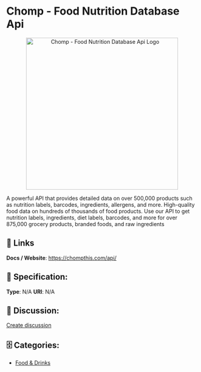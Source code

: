 # Chomp - Food Nutrition Database Api
<p align="center">
    <img width="400" src="https://raw.githubusercontent.com/apis-list/apis-list/main/apis/chomp-food-nutrition-database-api/logo_256x256.png" alt="Chomp - Food Nutrition Database Api Logo"/>
</p>

A powerful API that provides detailed data on over 500,000 products such as nutrition labels, barcodes, ingredients, allergens, and more. High-quality food data on hundreds of thousands of food products. Use our API to get nutrition labels, ingredients, diet labels, barcodes, and more for over 875,000 grocery products, branded foods, and raw ingredients

##  🔗 Links
**Docs / Website**: https://chompthis.com/api/

## 🧬 Specification:
**Type**: N/A
**URI**: N/A

## 💬 Discussion:
[Create discussion](https://github.com/apis-list/apis-list/discussions/new)

## 🗄️ Categories:
- [Food & Drinks](https://github.com/apis-list/apis-list#food--drinks)



